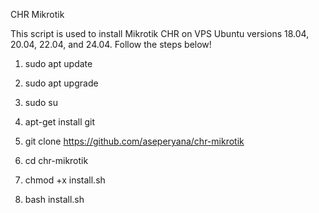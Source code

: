CHR Mikrotik

This script is used to install Mikrotik CHR on VPS Ubuntu versions 18.04, 20.04, 22.04, and 24.04. Follow the steps below!

1) sudo apt update

2) sudo apt upgrade

3) sudo su

4) apt-get install git

5) git clone https://github.com/aseperyana/chr-mikrotik

6) cd chr-mikrotik

7) chmod +x install.sh

8) bash install.sh

